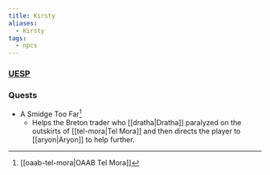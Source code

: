 ```yaml
---
title: Kirsty
aliases:
  - Kirsty
tags:
  - npcs
---
```

### [UESP](https://en.uesp.net/wiki/Morrowind:Kirsty)
### Quests
* A Smidge Too Far[^1]
	* Helps the Breton trader who [[dratha|Dratha]] paralyzed on the outskirts of [[tel-mora|Tel Mora]] and then directs the player to [[aryon|Aryon]] to help further.

[^1]: [[oaab-tel-mora|OAAB Tel Mora]]